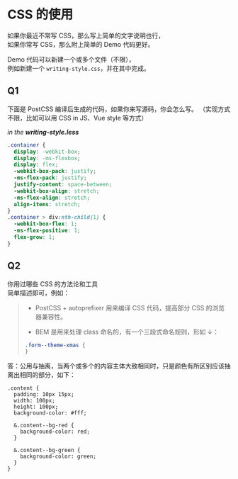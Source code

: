 # CSS 的使用

如果你最近不常写 CSS，那么写上简单的文字说明也行，  
如果你常写 CSS，那么附上简单的 Demo 代码更好。

Demo 代码可以新建一个或多个文件（不限），  
例如新建一个 `writing-style.css`，并在其中完成。

## Q1

下面是 PostCSS 编译后生成的代码，如果你来写源码，你会怎么写。
（实现方式不限，比如可以用 CSS in JS、Vue style 等方式）  

*in the **writing-style.less***

```css
.container {
  display: -webkit-box;
  display: -ms-flexbox;
  display: flex;
  -webkit-box-pack: justify;
  -ms-flex-pack: justify;
  justify-content: space-between;
  -webkit-box-align: stretch;
  -ms-flex-align: stretch;
  align-items: stretch;
}
.container > div:nth-child(1) {
  -webkit-box-flex: 1;
  -ms-flex-positive: 1;
  flex-grow: 1;
}
```

## Q2

你用过哪些 CSS 的方法论和工具  
简单描述即可，例如：

> - PostCSS + autoprefixer 用来编译 CSS 代码，提高部分 CSS 的浏览器兼容性。
>
> - BEM 是用来处理 class 命名的，有一个三段式命名规则，形如 ↓：
>
> ```css
> .form--theme-xmas {
> }
> ```

答：公用与抽离，当两个或多个的内容主体大致相同时，只是颜色有所区别应该抽离出相同的部分，如下：

```less
.content {
  padding: 10px 15px;
  width: 100px;
  height: 100px;
  background-color: #fff;

  &.content--bg-red {
    background-color: red;
  }

  &.content--bg-green {
    background-color: green;
  }
}
```
